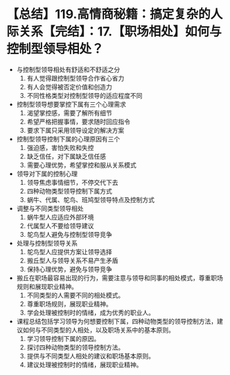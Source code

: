 # 【总结】119.高情商秘籍：搞定复杂的人际关系【完结】：17.【职场相处】如何与控制型领导相处？

-   与控制型领导相处有舒适和不舒适之分
    1.  有人觉得跟控制型领导合作省心省力
    2.  有人会觉得被否定价值和创造力
    3.  不同性格类型对控制型领导的适应程度不同
-   控制型领导想要掌控下属有三个心理需求
    1.  渴望掌控感，需要了解所有细节
    2.  希望严格把握事情，要求随时回应指令
    3.  要求下属只采用领导设定的解决方案
-   控制型领导控制下属的心理原因有三个
    1.  强迫感，害怕失败和失控
    2.  缺乏信任，对下属缺乏信任感
    3.  需要心理优势，希望掌控和服从关系模式
-   领导对下属的控制心理
    1.  领导焦虑事情细节，不停交代下去
    2.  四种动物类型领导控制下属方式
    3.  蜗牛、代属、鸵鸟、班鸠型领导特点及控制方式
-   调整与不同类型领导相处
    1.  蜗牛型人应适应外部环境
    2.  代属型人不要给领导建议
    3.  鸵鸟型人避免与控制型领导竞争
-   处理与控制型领导关系
    1.  鸵鸟型人应提供方案让领导选择
    2.  搬丘型人与领导关系不易产生矛盾
    3.  保持心理优势，避免与领导竞争
-   搬丘在职场最容易出现的行为，需要注意与领导和同事的相处模式，尊重职场规则和展现职业精神。
    1.  不同类型的人需要不同的相处模式。
    2.  尊重职场规则，展现职业精神。
    3.  学会处理被控制时的情绪，成为优秀的职业人。
-   课程总结包括学习领导为何想要控制下属，四种动物类型的领导控制方法，建议如何与不同类型的人相处，以及职场关系中的基本原则。
    1.  学习领导控制下属的原因。
    2.  探讨四种动物类型的领导控制方法。
    3.  提供与不同类型人相处的建议和职场基本原则。
    4.  建议处理被控制时的情绪，展现职业精神。